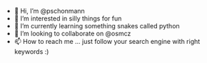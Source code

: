 - 👋 Hi, I’m @pschonmann
- 👀 I’m interested in silly things for fun
- 🌱 I’m currently learning something snakes called python
- 💞️ I’m looking to collaborate on @osmcz
- 📫 How to reach me ... just follow your search engine with right keywords :)

<!---
pschonmann/pschonmann is a ✨ special ✨ repository because its `README.md` (this file) appears on your GitHub profile.
You can click the Preview link to take a look at your changes.
--->
